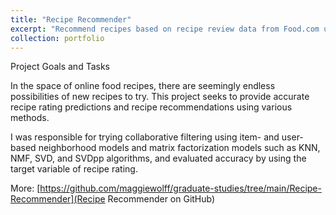 ```yaml
---
title: "Recipe Recommender"
excerpt: "Recommend recipes based on recipe review data from Food.com using the Sci-Kit Surprise package"
collection: portfolio
---
```


Project Goals and Tasks

In the space of online food recipes, there are seemingly endless possibilities of new recipes to try. This project seeks to provide accurate recipe rating predictions and recipe recommendations using various methods.

I was responsible for trying collaborative filtering using item- and user-based neighborhood models and matrix factorization models such as KNN, NMF, SVD, and SVDpp algorithms, and evaluated accuracy by using the target variable of recipe rating.

More: [https://github.com/maggiewolff/graduate-studies/tree/main/Recipe-Recommender](Recipe Recommender on GitHub)
